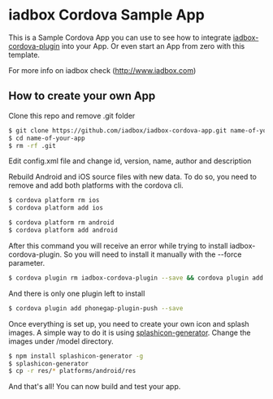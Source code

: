 # iadbox Cordova Sample App

This is a Sample Cordova App you can use to see how to integrate [iadbox-cordova-plugin](https://github.com/iadbox/iadbox-cordova-plugin) into your App. Or even start an App from zero with this template.

For more info on iadbox check (http://www.iadbox.com)

## How to create your own App

Clone this repo and remove .git folder

```bash
$ git clone https://github.com/iadbox/iadbox-cordova-app.git name-of-your-app
$ cd name-of-your-app
$ rm -rf .git
```

Edit config.xml file and change id, version, name, author and description

Rebuild Android and iOS source files with new data. To do so, you need to remove and add both platforms with the cordova cli.

```bash
$ cordova platform rm ios
$ cordova platform add ios

$ cordova platform rm android
$ cordova platform add android
```

After this command you will receive an error while trying to install iadbox-cordova-plugin. So you will need to install it manually with the --force parameter.

```bash
$ cordova plugin rm iadbox-cordova-plugin --save && cordova plugin add iadbox-cordova-plugin --save --force
```

And there is only one plugin left to install

```bash
$ cordova plugin add phonegap-plugin-push --save
```

Once everything is set up, you need to create your own icon and splash images. A simple way to do it is using [splashicon-generator](https://github.com/eberlitz/splashicon-generator). Change the images under /model directory.

```bash
$ npm install splashicon-generator -g
$ splashicon-generator
$ cp -r res/* platforms/android/res
```

And that's all! You can now build and test your app.